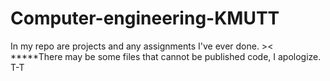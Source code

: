 # Computer-engineering-KMUTT
In my repo are projects and any assignments I've ever done. ><
*****There may be some files that cannot be published code, I apologize. T-T

